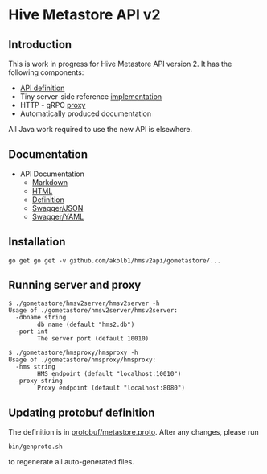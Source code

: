 # Hive Metastore API v2

## Introduction

This is work in progress for Hive Metastore API version 2.
It has the following components:

- [API definition](protobuf/metastore.proto)
- Tiny server-side reference [implementation](gometastore/hmsv2server)
- HTTP - gRPC [proxy](gometastore/hmsproxy)
- Automatically produced documentation

All Java work required to use the new API is elsewhere.

## Documentation

- API Documentation
  - [Markdown](doc/README.md)
  - [HTML](doc/index.html)
  - [Definition](protobuf/metastore.proto)
  - [Swagger/JSON](swagger/metastore.swagger.json)
  - [Swagger/YAML](swagger/swagger.yaml)

## Installation

    go get go get -v github.com/akolb1/hmsv2api/gometastore/...
    
## Running server and proxy

    $ ./gometastore/hmsv2server/hmsv2server -h
    Usage of ./gometastore/hmsv2server/hmsv2server:
      -dbname string
            db name (default "hms2.db")
      -port int
            The server port (default 10010)
            
    $ ./gometastore/hmsproxy/hmsproxy -h
    Usage of ./gometastore/hmsproxy/hmsproxy:
      -hms string
            HMS endpoint (default "localhost:10010")
      -proxy string
            Proxy endpoint (default "localhost:8080")


        
## Updating protobuf definition

The definition is in [protobuf/metastore.proto](protobuf/metastore.proto).
After any changes, please run

    bin/genproto.sh
    
to regenerate all auto-generated files. 